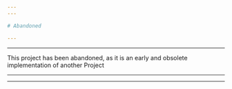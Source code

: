```yaml
---
---

# Abandoned

---
```

---

This project has been abandoned, as it is an early and obsolete implementation of another Project

---
---
